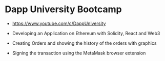 # Dapp University Bootcamp

* https://www.youtube.com/c/DappUniversity

* Developing an Application on Ethereum with Solidity, React and Web3
* Creating Orders and showing the history of the orders with graphics
* Signing the transaction using the MetaMask browser extension
